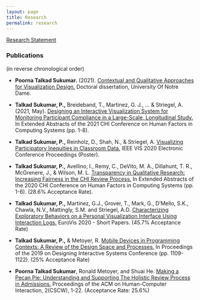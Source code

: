 ```yaml
---
layout: page
title: Research
permalink: research
---
```



<!-- <p class="message">
  Hey there! This page is included as an example. Feel free to customize it for your own use upon downloading. Carry on!
</p> -->

<p class="message">
<a href="Research_statement_Poorna.pdf">Research Statement</a>
</p>

### Publications 
(in reverse chronological order)

* **Poorna Talkad Sukumar.** (2021). <a href="https://curate.nd.edu/show/n296ww75r82">Contextual and Qualitative Approaches for Visualization Design.</a> Doctoral dissertation, University Of Notre Dame.

* **Talkad Sukumar, P.,** Breideband, T., Martinez, G. J., ... & Striegel, A. (2021, May). <a href="https://arxiv.org/abs/2012.12181">Designing an Interactive Visualization System for Monitoring Participant Compliance in a Large-Scale, Longitudinal Study.</a> In Extended Abstracts of the 2021 CHI Conference on Human Factors in Computing Systems (pp. 1-8).

* **Talkad Sukumar, P.,** Reinholz, D., Shah, N., & Striegel, A. <a href="https://osf.io/3mq6u/">Visualizing Participatory Inequities in Classroom Data.</a> IEEE VIS 2020 Electronic Conference Proceedings (Poster).

* **Talkad Sukumar, P.,** Avellino, I., Remy, C., DeVito, M. A., Dillahunt, T. R., McGrenere, J., & Wilson, M. L. <a href="https://osf.io/auhpd">Transparency in Qualitative Research: Increasing Fairness in the CHI Review Process.</a> In Extended Abstracts of the 2020 CHI Conference on Human Factors in Computing Systems (pp. 1-6). (28.6% Acceptance Rate).

* **Talkad Sukumar, P.,** Martinez, G.J., Grover, T., Mark, G., D’Mello, S.K., Chawla, N.V., Mattingly, S.M.
and Striegel, A.D. <a href="https://osf.io/axqwc">Characterizing Exploratory Behaviors on a Personal Visualization Interface Using
Interaction Logs.</a> EuroVis 2020 - Short Papers. (45.7% Acceptance Rate)

* **Talkad Sukumar, P.,** & Metoyer, R. <a href="https://osf.io/rxva3/">Mobile Devices in Programming Contexts: A Review of the Design Space and Processes.</a> In Proceedings of the 2019 on Designing Interactive Systems Conference (pp. 1109-1122). (25% Acceptance Rate)

* **Poorna Talkad Sukumar**, Ronald Metoyer, and Shuai He.
                                      <a href="https://osf.io/h5apj/">Making a Pecan Pie: Understanding and Supporting The Holistic Review Process in Admissions.</a>
                                      Proceedings of the ACM on Human-Computer Interaction, 2(CSCW), 1-22. (Acceptance Rate: 25.6%)
                                     

